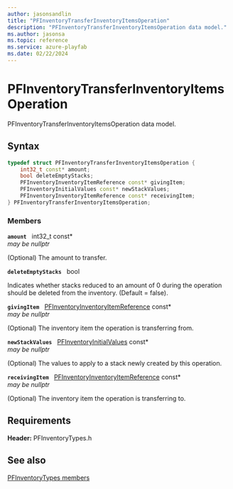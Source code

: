 ```yaml
---
author: jasonsandlin
title: "PFInventoryTransferInventoryItemsOperation"
description: "PFInventoryTransferInventoryItemsOperation data model."
ms.author: jasonsa
ms.topic: reference
ms.service: azure-playfab
ms.date: 02/22/2024
---
```


# PFInventoryTransferInventoryItemsOperation  

PFInventoryTransferInventoryItemsOperation data model.  

## Syntax  
  
```cpp
typedef struct PFInventoryTransferInventoryItemsOperation {  
    int32_t const* amount;  
    bool deleteEmptyStacks;  
    PFInventoryInventoryItemReference const* givingItem;  
    PFInventoryInitialValues const* newStackValues;  
    PFInventoryInventoryItemReference const* receivingItem;  
} PFInventoryTransferInventoryItemsOperation;  
```
  
### Members  
  
**`amount`** &nbsp; int32_t const*  
*may be nullptr*  
  
(Optional) The amount to transfer.
  
**`deleteEmptyStacks`** &nbsp; bool  
  
Indicates whether stacks reduced to an amount of 0 during the operation should be deleted from the inventory. (Default = false).
  
**`givingItem`** &nbsp; [PFInventoryInventoryItemReference](pfinventoryinventoryitemreference.md) const*  
*may be nullptr*  
  
(Optional) The inventory item the operation is transferring from.
  
**`newStackValues`** &nbsp; [PFInventoryInitialValues](pfinventoryinitialvalues.md) const*  
*may be nullptr*  
  
(Optional) The values to apply to a stack newly created by this operation.
  
**`receivingItem`** &nbsp; [PFInventoryInventoryItemReference](pfinventoryinventoryitemreference.md) const*  
*may be nullptr*  
  
(Optional) The inventory item the operation is transferring to.
  
  
## Requirements  
  
**Header:** PFInventoryTypes.h
  
## See also  
[PFInventoryTypes members](../pfinventorytypes_members.md)  

  
  

